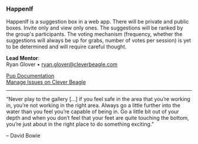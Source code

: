 ### HappenIf
HappenIf is a suggestion box in a web app. There will be private and public boxes. Invite only and view only ones. The suggestions will be ranked by the group's participants. The voting mechanism (frequency, whether the suggestions will always be up for grabs, number of votes per session) is yet to be determined and will require careful thought.

**Lead Mentor**: <br />
Ryan Glover • ryan.glover@cleverbeagle.com

[Pup Documentation](https://cleverbeagle.com/pup) <br />
[Manage Issues on Clever Beagle](https://app.cleverbeagle.com/products/nQg6tiYciWPHL5zvy/issues)

---

“Never play to the gallery […] if you feel safe in the area that you’re working in, you’re not working in the right area. Always go a little further into the water than you feel you’re capable of being in. Go a little bit out of your depth and when you don’t feel that your feet are quite touching the bottom, you’re just about in the right place to do something exciting.” <br />

– David Bowie
